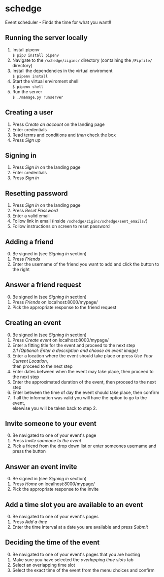 # schedge

Event scheduler - Finds the time for what you want!!

## Running the server locally
1. Install pipenv  
```$ pip3 install pipenv```
2. Navigate to the ```/schedge/ziginc/``` directory (containing the ```/Pipfile/``` directory) 
3. Install the dependencies in the virtual enviroment  
```$ pipenv install```
4. Start the virtual enviroment shell  
```$ pipenv shell```
5. Run the server  
```$ ./manage.py runserver```

## Creating a user
1. Press _Create an account_ on the landing page
2. Enter credentials
3. Read terms and conditions and _then_ check the box
4. Press _Sign up_

## Signing in 
1. Press _Sign in_ on the landing page
2. Enter credentials
3. Press _Sign in_

## Resetting password 
1. Press _Sign in_ on the landing page
2. Press _Reset Password_
3. Enter a valid email
4. Follow link in email (inside ```/schedge/ziginc/schedge/sent_emails/```)
5. Follow instructions on screen to reset password

## Adding a friend
0. Be signed in (see _Signing in_ section)
1. Press _Friends_
2. Enter the username of the friend you want to add and click the button to the right

## Answer a friend request
0. Be signed in (see _Signing in_ section)
1. Press _Friends_ on localhost:8000/mypage/
2. Pick the appropriate response to the friend request

## Creating an event
0. Be signed in (see _Signing in_ section)
1. Press _Create event_ on localhost:8000/mypage/
2. Enter a fitting title for the event and proceed to the next step  
_2.1 (Optional: Enter a description and choose an event image)_  
3. Enter a location where the event should take place or press _Use Your Current Location_,  
then proceed to the next step 
4. Enter dates between when the event may take place, then proceed to the next step
5. Enter the approximated duration of the event, then proceed to the next step
6. Enter between the time of day the event should take place, then confirm
7. If all the information was valid you will have the option to go to the event,  
elsewise you will be taken back to step 2.

## Invite someone to your event
0. Be navigated to one of your event's page
1. Press _Invite someone to the event_ 
2. Pick a friend from the drop down list or enter someones username and press the button

## Answer an event invite
0. Be signed in (see _Signing in_ section)
1. Press _Home_ on localhost:8000/mypage/
2. Pick the appropriate response to the invite

## Add a time slot you are available to an event
0. Be navigated to one of your event's pages
1. Press _Add a time_
2. Enter the time interval at a date you are available and press _Submit_

## Deciding the time of the event
0. Be navigated to one of your event's pages that you are hosting
1. Make sure you have selected the _overlapping time slots_ tab
2. Select an overlapping time slot
3. Select the exact time of the event from the menu choices and confirm 

